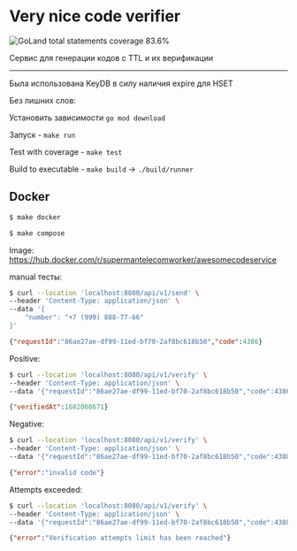 # Very nice code verifier

![GoLand total statements coverage 83.6%](https://img.shields.io/badge/coverage-83.6%25-success)

Сервис для генерации кодов с TTL и их верификации

<hr/>

Была использована KeyDB в силу наличия expire для HSET

Без лишних слов:

Установить зависимости `go mod download`

Запуск - `make run`

Test with coverage - `make test`

Build to executable - `make build` -> `./build/runner`

## Docker
```bash
$ make docker
```
```bash
$ make compose
```
Image:
https://hub.docker.com/r/supermantelecomworker/awesomecodeservice

manual тесты:
```bash
$ curl --location 'localhost:8080/api/v1/send' \
--header 'Content-Type: application/json' \
--data '{
    "number": "+7 (999) 888-77-66"
}'
```
```json
{"requestId":"86ae27ae-df99-11ed-bf70-2af8bc618b50","code":4386}
```

Positive:
```bash
$ curl --location 'localhost:8080/api/v1/verify' \
--header 'Content-Type: application/json' \
--data '{"requestId":"86ae27ae-df99-11ed-bf70-2af8bc618b50","code":4386}'
```
```json
{"verifiedAt":1682008671}
```

Negative:
```bash
$ curl --location 'localhost:8080/api/v1/verify' \
--header 'Content-Type: application/json' \
--data '{"requestId":"86ae27ae-df99-11ed-bf70-2af8bc618b50","code":4388}'
```
```json
{"error":"invalid code"}
```

Attempts exceeded:
```bash
$ curl --location 'localhost:8080/api/v1/verify' \
--header 'Content-Type: application/json' \
--data '{"requestId":"86ae27ae-df99-11ed-bf70-2af8bc618b50","code":4388}'
```
```json
{"error":"Verification attempts limit has been reached"}
```
